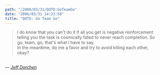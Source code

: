 ```yaml
---
path: "/2006/03/31/QOTD:GoTeamGo" 
date: "2006/03/31 14:23:50" 
title: "QOTD: Go Team Go" 
---
```

<blockquote>I do know that you can't do it if all you get is negative reinforcement telling you the task is cosmically fated to never reach completion. So go, team, go, that's what I have to say.<br>In the meantime, do me a favor and try to avoid killing each other, okay?</blockquote><br>&#8212; <cite><a href="http://mejeffdorchen.oblivio.com/moments/moment_disappointment.html">Jeff Dorchen</a></cite>